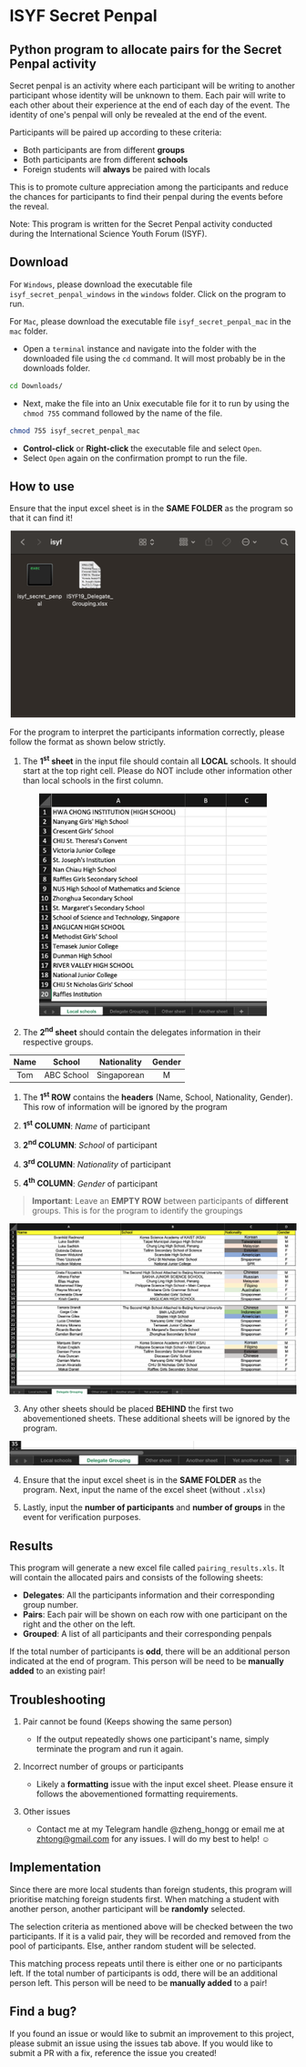 # ISYF Secret Penpal

## Python program to allocate pairs for the Secret Penpal activity

Secret penpal is an activity where each participant will be writing to another participant whose identity will be unknown to them. Each pair will write to each other about their experience at the end of each day of the event. The identity of one's penpal will only be revealed at the end of the event. 

Participants will be paired up according to these criteria: 
- Both participants are from different **groups** 
- Both participants are from different **schools**
- Foreign students will **always** be paired with locals 

This is to promote culture appreciation among the participants and reduce the chances for participants to find their penpal during the events before the reveal.

Note: This program is written for the Secret Penpal activity conducted during the International Science Youth Forum (ISYF). 

## Download
For `Windows`, please download the executable file `isyf_secret_penpal_windows` in the `windows` folder. Click on the program to run.

For `Mac`, please download the executable file `isyf_secret_penpal_mac` in the `mac` folder. 

- Open a `terminal` instance and navigate into the folder with the downloaded file using the `cd` command. It will most probably be in the downloads folder.

```sh
cd Downloads/
```

-  Next, make the file into an Unix executable file for it to run by using the `chmod 755` command followed by the name of the file.

```sh
chmod 755 isyf_secret_penpal_mac
```

- **Control-click** or **Right-click** the executable file and select `Open`. 
- Select `Open` again on the confirmation prompt to run the file.

## How to use
Ensure that the input excel sheet is in the **SAME FOLDER** as the program so that it can find it!

<div align="center">
<img src="images/same_folder.png" width="500">
</div>

For the program to interpret the participants information correctly, please follow the format as shown below strictly.

1. The **1<sup>st</sup> sheet** in the input file should contain all **LOCAL** schools. It should start at the top right cell. Please do NOT include other information other than local schools in the first column.

<div align="center">
<img src="images/local_schools.png" width="400">
</div>

2. The **2<sup>nd</sup> sheet** should contain the delegates information in their respective groups.

| Name | School | Nationality | Gender |
| :--: | :----: | :---------: | :----: |
| Tom  | ABC School | Singaporean | M  |

1. The **1<sup>st</sup> ROW** contains the **headers** (Name, School, Nationality, Gender). This row of information will be ignored by the program

2. **1<sup>st</sup> COLUMN**: *Name* of participant
3. **2<sup>nd</sup> COLUMN**: *School* of participant
4. **3<sup>rd</sup> COLUMN**: *Nationality* of participant
5. **4<sup>th</sup> COLUMN**: *Gender* of participant

> **Important**: Leave an **EMPTY ROW** between participants of **different** groups. This is for the program to identify the groupings

![](images/groupings.png)

3. Any other sheets should be placed **BEHIND** the first two abovementioned sheets. These additional sheets will be ignored by the program.

![](images/other_sheets.png)

4. Ensure that the input excel sheet is in the **SAME FOLDER** as the program. Next, input the name of the excel sheet (without `.xlsx`)

5. Lastly, input the **number of participants** and **number of groups** in the event for verification purposes.

## Results
This program will generate a new excel file called `pairing_results.xls`. It will contain the allocated pairs and consists of the following sheets:

- **Delegates**: All the participants information and their corresponding group number.
- **Pairs**: Each pair will be shown on each row with one participant on the right and the other on the left.
- **Grouped**: A list of all participants and their corresponding penpals

If the total number of participants is **odd**, there will be an additional person indicated at the end of program. This person will be need to be **manually added** to an existing pair!

## Troubleshooting
1. Pair cannot be found (Keeps showing the same person)

    - If the output repeatedly shows one participant's name, simply terminate the program and run it again.

2. Incorrect number of groups or participants

    - Likely a **formatting** issue with the input excel sheet. Please ensure it follows the abovementioned formatting requirements.

3. Other issues

    - Contact me at my Telegram handle @zheng_hongg or email me at zhtong@gmail.com for any issues. I will do my best to help! :relaxed:

## Implementation
Since there are more local students than foreign students, this program will prioritise matching foreign students first. When matching a student with another person, another participant will be **randomly** selected. 

The selection criteria as mentioned above will be checked between the two participants. If it is a valid pair, they will be recorded and removed from the pool of participants. Else, anther random student will be selected. 

This matching process repeats until there is either one or no participants left. If the total number of participants is odd, there will be an additional person left. This person will be need to be **manually added** to a pair!

## Find a bug?
If you found an issue or would like to submit an improvement to this project, please submit an issue using the issues tab above. If you would like to submit a PR with a fix, reference the issue you created!